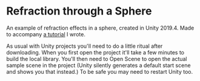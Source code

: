 # Refraction through a Sphere
An example of refraction effects in a sphere, created in Unity 2019.4. Made to accompany [a tutorial](https://samdriver.xyz/article/refraction-sphere) I wrote.

As usual with Unity projects you'll need to do a little ritual after downloading. When you first open the project it'll take a few minutes to build the local library. You'll then need to Open Scene to open the actual sample scene in the project (Unity silently generates a default start scene and shows you that instead.) To be safe you may need to restart Unity too.
